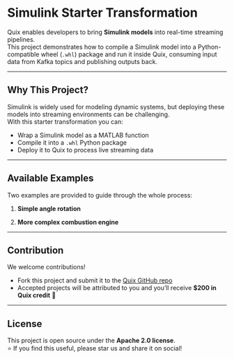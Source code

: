 # Simulink Starter Transformation

Quix enables developers to bring **Simulink models** into real-time streaming pipelines.  
This project demonstrates how to compile a Simulink model into a Python-compatible wheel (`.whl`) package and run it inside Quix, consuming input data from Kafka topics and publishing outputs back.

---

## Why This Project?

Simulink is widely used for modeling dynamic systems, but deploying these models into streaming environments can be challenging.  
With this starter transformation you can:

- Wrap a Simulink model as a MATLAB function
- Compile it into a `.whl` Python package
- Deploy it to Quix to process live streaming data

---

## Available Examples

Two examples are provided to guide through the whole process:

1. **Simple angle rotation**

2. **More complex combustion engine**  


---

## Contribution

We welcome contributions!  
- Fork this project and submit it to the [Quix GitHub repo](https://github.com/quixio)  
- Accepted projects will be attributed to you and you’ll receive **$200 in Quix credit** 🎉  

---

## License

This project is open source under the **Apache 2.0 license**.  
⭐ If you find this useful, please star us and share it on social!